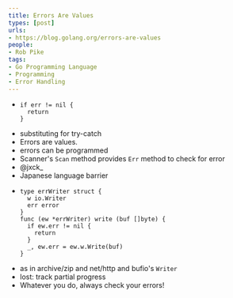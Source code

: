 ```yaml
---
title: Errors Are Values
types: [post]
urls:
- https://blog.golang.org/errors-are-values
people:
- Rob Pike
tags:
- Go Programming Language
- Programming
- Error Handling
---
```


- ```
  if err != nil {
    return
  }
  ```
- substituting for try-catch
- Errors are values.
- errors can be programmed
- Scanner's `Scan` method provides `Err` method to check for error
- @jxck_
- Japanese language barrier
- ```
  type errWriter struct {
    w io.Writer
    err error
  }
  func (ew *errWriter) write (buf []byte) {
    if ew.err != nil {
      return
    }
    _, ew.err = ew.w.Write(buf)
  }
  ```
- as in archive/zip and net/http and bufio's `Writer`
- lost: track partial progress
- Whatever you do, always check your errors!
